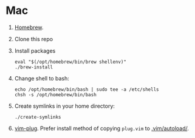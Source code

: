 # Mac

1. [Homebrew](https://brew.sh/).

1. Clone this repo

1. Install packages

   ```
   eval "$(/opt/homebrew/bin/brew shellenv)"
   ./brew-install
   ```

1. Change shell to bash:

   ```
   echo /opt/homebrew/bin/bash | sudo tee -a /etc/shells
   chsh -s /opt/homebrew/bin/bash
   ```

1. Create symlinks in your home directory:

   ```
   ./create-symlinks
   ```

1. [vim-plug](https://github.com/junegunn/vim-plug). Prefer install method of
   copying `plug.vim` to [.vim/autoload/](./vim/autoload).
